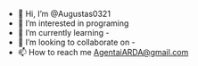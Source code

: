 - 👋 Hi, I’m @Augustas0321
- 👀 I’m interested in programing
- 🌱 I’m currently learning - 
- 💞️ I’m looking to collaborate on - 
- 📫 How to reach me AgentaiARDA@gmail.com

<!---
Augustas0321/Augustas0321 is a ✨ special ✨ repository because its `README.md` (this file) appears on your GitHub profile.
You can click the Preview link to take a look at your changes.
--->
